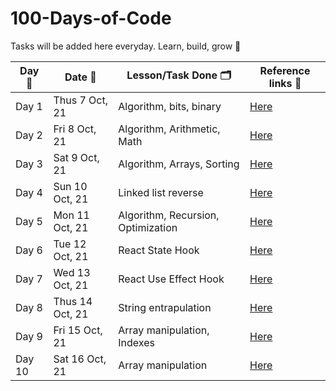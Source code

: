 # 100-Days-of-Code

Tasks will be added here everyday. Learn, build, grow 🚀

| Day 🙈 | Date 📆         | Lesson/Task Done 🗂                 | Reference links 🔗     |
| ------ | --------------- | ---------------------------------- | ---------------------- |
| Day 1  | Thus 7 Oct, 21  | Algorithm, bits, binary            | [Here](/codes/Day1.md) |
| Day 2  | Fri 8 Oct, 21   | Algorithm, Arithmetic, Math        | [Here](/codes/Day2.md) |
| Day 3  | Sat 9 Oct, 21   | Algorithm, Arrays, Sorting         | [Here](/codes/Day3.md) |
| Day 4  | Sun 10 Oct, 21  | Linked list reverse                | [Here](/code/Day4.md)  |
| Day 5  | Mon 11 Oct, 21  | Algorithm, Recursion, Optimization | [Here](/code/Day5.md)  |
| Day 6  | Tue 12 Oct, 21  | React State Hook                   | [Here](/code/Day6.md)  |
| Day 7  | Wed 13 Oct, 21  | React Use Effect Hook              | [Here](/code/Day7.md)  |
| Day 8  | Thus 14 Oct, 21 | String entrapulation               | [Here](/code/Day8.md)  |
| Day 9  | Fri 15 Oct, 21  | Array manipulation, Indexes        | [Here](/code/Day9.md)  |
| Day 10 | Sat 16 Oct, 21  | Array manipulation                 | [Here](/code/Day10.md) |
